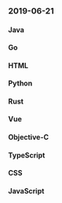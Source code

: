 ### 2019-06-21

#### Java

#### Go

#### HTML

#### Python

#### Rust

#### Vue

#### Objective-C

#### TypeScript

#### CSS

#### JavaScript
